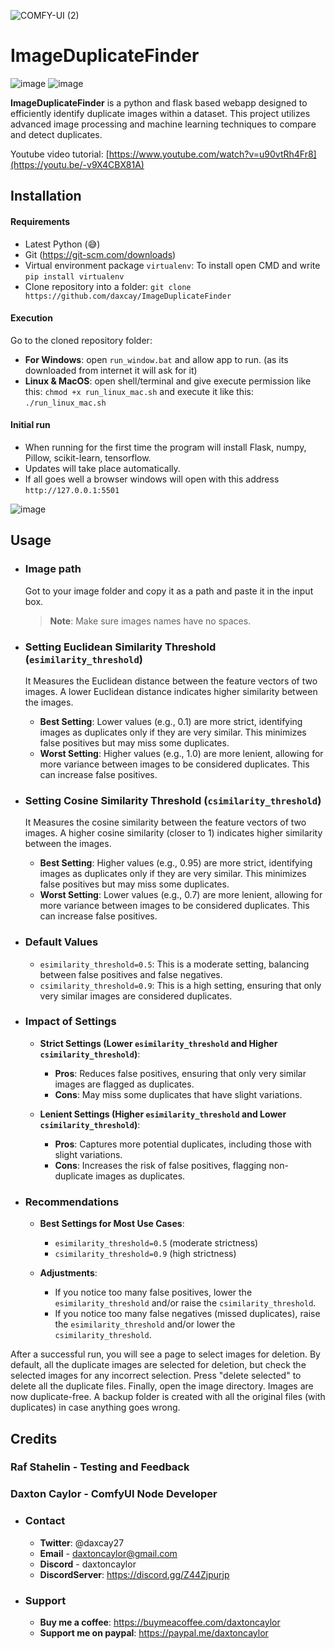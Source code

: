 
![COMFY-UI (2)](https://github.com/daxcay/ImageDuplicateFinder/assets/164315771/6b472fc0-8a2e-419a-a623-d7b94910d895)

# ImageDuplicateFinder

![image](https://img.shields.io/badge/version-1.1.0-green) ![image](https://img.shields.io/badge/last_update-July_2024-green)

**ImageDuplicateFinder** is a python and flask based webapp designed to efficiently identify duplicate images within a dataset. This project utilizes advanced image processing and machine learning techniques to compare and detect duplicates.

Youtube video tutorial: [https://www.youtube.com/watch?v=u90vtRh4Fr8](https://youtu.be/-v9X4CBX81A)

## Installation

  #### Requirements
  
  - Latest Python (😅)
  - Git (https://git-scm.com/downloads)
  - Virtual environment package `virtualenv`: To install open CMD and write `pip install virtualenv`    
  - Clone repository into a folder: `git clone https://github.com/daxcay/ImageDuplicateFinder`

  #### Execution

  Go to the cloned repository folder: 

  - **For Windows**: open `run_window.bat` and allow app to run. (as its downloaded from internet it will ask for it)
  - **Linux & MacOS**: open shell/terminal and give execute permission like this: `chmod +x run_linux_mac.sh` and execute it like this: `./run_linux_mac.sh`

  #### Initial run
  - When running for the first time the program will install Flask, numpy, Pillow, scikit-learn, tensorflow.  
  - Updates will take place automatically.
  - If all goes well a browser windows will open with this address `http://127.0.0.1:5501`

  ![image](https://github.com/daxcay/ImageDuplicateFinder/assets/164315771/19919300-bfbb-4d45-8b72-dba08e4a0510)

## Usage

  - ### Image path

    Got to your image folder and copy it as a path and paste it in the input box.

    > **Note**: Make sure images names have no spaces.
  
  - ### Setting Euclidean Similarity Threshold (`esimilarity_threshold`)
  
    It Measures the Euclidean distance between the feature vectors of two images. A lower Euclidean distance indicates higher similarity between the images.
      
    - **Best Setting**: Lower values (e.g., 0.1) are more strict, identifying images as duplicates only if they are very similar. This minimizes false positives but may miss some duplicates.
    - **Worst Setting**: Higher values (e.g., 1.0) are more lenient, allowing for more variance between images to be considered duplicates. This can increase false positives.
    
  - ### Setting Cosine Similarity Threshold (`csimilarity_threshold`)
  
    It Measures the cosine similarity between the feature vectors of two images. A higher cosine similarity (closer to 1) indicates higher similarity between the images.
      
    - **Best Setting**: Higher values (e.g., 0.95) are more strict, identifying images as duplicates only if they are very similar. This minimizes false positives but may miss some duplicates.
    - **Worst Setting**: Lower values (e.g., 0.7) are more lenient, allowing for more variance between images to be considered duplicates. This can increase false positives.

  - ### Default Values
  
    - `esimilarity_threshold=0.5`: This is a moderate setting, balancing between false positives and false negatives.
    - `csimilarity_threshold=0.9`: This is a high setting, ensuring that only very similar images are considered duplicates.
  
  - ### Impact of Settings
  
    - **Strict Settings (Lower `esimilarity_threshold` and Higher `csimilarity_threshold`)**:
      - **Pros**: Reduces false positives, ensuring that only very similar images are flagged as duplicates.
      - **Cons**: May miss some duplicates that have slight variations.
        
    - **Lenient Settings (Higher `esimilarity_threshold` and Lower `csimilarity_threshold`)**:
      - **Pros**: Captures more potential duplicates, including those with slight variations.
      - **Cons**: Increases the risk of false positives, flagging non-duplicate images as duplicates.
  
  - ### Recommendations
  
    - **Best Settings for Most Use Cases**: 
      - `esimilarity_threshold=0.5` (moderate strictness)
      - `csimilarity_threshold=0.9` (high strictness)
    
    - **Adjustments**: 
      - If you notice too many false positives, lower the `esimilarity_threshold` and/or raise the `csimilarity_threshold`.
      - If you notice too many false negatives (missed duplicates), raise the `esimilarity_threshold` and/or lower the `csimilarity_threshold`.

After a successful run, you will see a page to select images for deletion. By default, all the duplicate images are selected for deletion, but check the selected images for any incorrect selection. Press "delete selected" to delete all the duplicate files. Finally, open the image directory. Images are now duplicate-free. A backup folder is created with all the original files (with duplicates) in case anything goes wrong.

## Credits

### Raf Stahelin - Testing and Feedback

### Daxton Caylor - ComfyUI Node Developer 
  - ### Contact
     - **Twitter**: @daxcay27
     - **Email** - daxtoncaylor@gmail.com
     - **Discord** - daxtoncaylor
     - **DiscordServer**: https://discord.gg/Z44Zjpurjp
    
  - ### Support
     - **Buy me a coffee**: https://buymeacoffee.com/daxtoncaylor
     - **Support me on paypal**: https://paypal.me/daxtoncaylor
